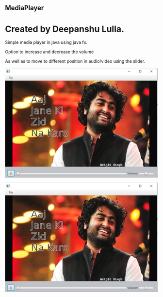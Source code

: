 ## MediaPlayer

# Created by Deepanshu Lulla.

Simple media player in java using java fx. 

Option to increase and decrease the volume

As well as to move to different position in audio/video using the slider.

![alt text][snap]

[snap]:https://github.com/deepanshululla/MediaPlayer/blob/master/Player/snap1.PNG "MediaPlayer playing one of my favourite songs"

![alt text][snap2]

[snap2]:https://github.com/deepanshululla/MediaPlayer/blob/master/Player/snap1.PNG "Open option helps in opening other videos other than default video."


